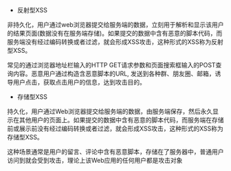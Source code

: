 
* 反射型XSS

非持久化，用户通过web浏览器提交给服务端的数据，立刻用于解析和显示该用户的结果页面(数据没有在服务端存储)。如果提交的数据中含有恶意的脚本代码，而服务端没有经过编码转换或者过滤，就会形成XSS攻击，这种形式的XSS称为反射型XSS。

常见的通过浏览器地址栏输入的HTTP GET请求参数和页面搜索框输入的POST查询内容。恶意用户通过构造含恶意脚本的URL, 发送到各种群、朋友圈、邮箱，诱导用户点击，获取点击用户的信息，达到攻击目的。

 

* 存储型XSS

持久化，用户通过Web浏览器提交给服务端的数据，由服务端保存，然后永久显示在其他用户的页面上。如果提交的数据中含有恶意的脚本代码，而服务端在存储前或展示前没有经过编码转换或者过滤，就会形成XSS攻击，这种形式的XSS称为存储型XSS。

这种场景通常是用户的留言、评论中含有恶意脚本，存储在了服务器中，普通用户访问到就会受到攻击，理论上该Web应用的任何用户都是攻击对象

